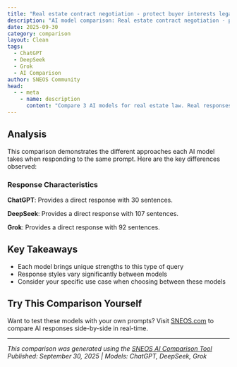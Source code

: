 ```yaml
---
title: "Real estate contract negotiation - protect buyer interests legally"
description: "AI model comparison: Real estate contract negotiation - protect buyer interests legally..."
date: 2025-09-30
category: comparison
layout: Clean
tags:
  - ChatGPT
  - DeepSeek
  - Grok
  - AI Comparison
author: SNEOS Community
head:
  - - meta
    - name: description
      content: "Compare 3 AI models for real estate law. Real responses from ChatGPT, DeepSeek, Grok with detailed analysis."
---
```


<ChatComparison
  title="Real estate contract negotiation - protect buyer interests legally"
  prompt="Real estate contract negotiation - protect buyer interests legally"
  :responses='{
    "ChatGPT": "When negotiating a real estate contract as a buyer, it is crucial to include provisions and strategies that protect your interests legally. Here are key tips and clauses to consider:\n\n1. **Contingencies**  \n   - **Inspection Contingency:** Allows you to conduct property inspections and back out or renegotiate if significant issues arise.  \n   - **Financing Contingency:** Ensures you can cancel the deal if you cannot secure mortgage financing under specified terms.  \n   - **Appraisal Contingency:** Protects you if the property appraises for less than the purchase price, allowing renegotiation or cancellation.  \n   - **Title Contingency:** Gives you the right to review and approve the title report to ensure the seller has clear ownership.  \n   - **Sale of Buyer\u2019s Home Contingency:** If applicable, protects you if you must sell your current property before buying.\n\n2. **Earnest Money Deposit**  \n   Negotiate a reasonable earnest money deposit and clarify under what circumstances it can be refunded to prevent losing large sums unfairly.\n\n3. **Clear Terms and Deadlines**  \n   Define clear timelines for inspections, financing approval, appraisal, and closing to avoid unnecessary delays that could jeopardize your interests.\n\n4. **Disclosure Requirements**  \n   Require the seller to provide full disclosures of known defects, liens, or issues to avoid surprises after closing.\n\n5. **Right to Walk Away**  \n   Explicitly retain your right to terminate the contract under specified contingencies without penalty.\n\n6. **Seller\u2019s Repairs and Closing Costs**  \n   Negotiate who pays for repairs or closing costs. Request that the seller address serious defects before closing.\n\n7. **Prorations**  \n   Ensure property taxes, utilities, HOA fees, and other recurring charges are prorated fairly as of the closing date.\n\n8. **Legal Review**  \n   Have an experienced real estate attorney review the contract before signing to ensure your rights are protected and to clarify any ambiguous language.\n\n9. **Dispute Resolution**  \n   Consider specifying mediation or arbitration before litigation to resolve disputes efficiently.\n\n10. **Additional Protections**  \n    - Include a clause requiring that all agreements be in writing.  \n    - State that the buyer\u2019s representations and warranties are contingent on accurate property information.  \n    - Reserve the right to conduct final walk-through before closing.\n\nBy incorporating these provisions and strategies, you can better protect your legal and financial interests in a real estate transaction. Consulting with a knowledgeable real estate attorney is highly advisable throughout the negotiation process.",
    "DeepSeek": "Of course. Protecting a buyer\u0027s interests during real estate contract negotiation is paramount. A contract is not just about price; it\u0027s about risk management.\n\nHere is a comprehensive guide to legally protecting a buyer\u0027s interests, broken down into key clauses and negotiation strategies.\n\n---\n\n### **The Golden Rule: Get a Real Estate Lawyer**\nBefore we begin, the single most important step to protect your legal interests is to **hire a qualified real estate attorney** in your state. While agents are invaluable, they are not lawyers. A lawyer drafts and interprets legal language, advises on your specific risks, and is your advocate in complex situations.\n\n---\n\n### **Part 1: Critical Protective Clauses (Contingencies)**\n\nContingencies are conditions that must be met for the contract to become binding. They are your legal \u0022escape hatches.\u0022 A well-protected buyer\u0027s offer is rich with contingencies.\n\n#### **1. Inspection Contingency (Due Diligence Period)**\nThis is your right to discover the property\u0027s true condition.\n\n*   **What to Negotiate:**\n    *   **Adequate Time:** Ensure you have enough time (e.g., 10-15 days) to hire professional inspectors (general, pest, radon, sewer scope, pool, etc.).\n    *   **\u0022Right to Remedies\u0022:** The language should state that if you discover unacceptable defects, you can: 1) **Cancel** the contract and get your earnest money back, or 2) **Request Repairs** from the seller.\n    *   **Negotiation Leverage:** Be specific. Instead of \u0022seller to fix all items,\u0022 request \u0022seller to remediate active plumbing leaks at their expense using a licensed plumber\u0022 or \u0022seller to provide a credit at closing of $X for roof repair.\u0022\n\n#### **2. Financing (Mortgage) Contingency**\nThis protects you if you cannot secure a loan.\n\n*   **What to Negotiate:**\n    *   **Specific Terms:** The clause should specify the loan amount, interest rate (or \u0022at prevailing market rate\u0022), and type (e.g., 30-year fixed).\n    *   **Automatic Extension:** Include language that the deadline is automatically extended if the lender delays the appraisal.\n    *   **Protection:** If your loan is denied, this clause allows you to cancel the contract and recover your earnest money.\n\n#### **3. Appraisal Contingency**\nCrucial in a shifting market, this protects you from overpaying.\n\n*   **What to Negotiate:**\n    *   **Clear Options:** If the appraisal comes in lower than the purchase price, the clause should give you the right to:\n        1.  **Cancel** the contract.\n        2.  **Negotiate** with the seller to lower the price to the appraised value.\n        3.  **Pay the difference** out-of-pocket (risky for the buyer).\n    *   Without this, you could be forced to cover a large cash gap.\n\n#### **4. Title Contingency**\nThis ensures you receive a clear and marketable title.\n\n*   **What to Negotiate:**\n    *   **Clean Title:** The seller must provide a title report free of liens, judgments, or easements (unless agreed upon, like a utility easement).\n    *   **Title Insurance:** Require the seller to pay for the Owner\u0027s Title Insurance Policy, which protects you from future claims against the title. This is standard in many regions but is a key point of negotiation.\n\n#### **5. Sale of Current Home Contingency**\nIf you need to sell your existing home to buy the new one.\n\n*   **What to Negotiate:**\n    *   This is a major ask from a seller, as it makes the sale dependent on another transaction.\n    *   **Be Reasonable:** Offer a strong price to make it attractive.\n    *   **\u0022Kick-Out\u0022 Clause:** The seller may require a \u0022kick-out\u0022 or \u0022first-right-of-refusal\u0022 clause, allowing them to continue marketing the home. If they get another offer, you have a short window (e.g., 72 hours) to remove your contingency or cancel the contract.\n\n---\n\n### **Part 2: Key Protections in the Contract Body**\n\nBeyond contingencies, scrutinize these standard sections.\n\n#### **1. Representations and Disclosures**\n*   **Seller Property Disclosure (SPD):** Legally require the seller to complete a detailed form disclosing known defects with the roof, foundation, plumbing, history of leaks, pests, etc.\n*   **Lead-Based Paint (for homes pre-1978):** Federal law requires disclosure.\n*   **Material Defects:** Negotiate that the seller warrants there are no *known* material defects not listed on the disclosure form. This provides recourse if you discover they lied.\n\n#### **2. Property Condition \u0022As-Is\u0022 Clauses**\nBe extremely careful with \u0022As-Is\u0022 contracts. \u0022As-Is\u0022 does not mean you waive all your rights.\n*   **Negotiate:** Even in an \u0022As-Is\u0022 sale, you must preserve the **Inspection Contingency**. This allows you to inspect and *walk away* if the condition is unacceptable. You are agreeing to buy it in its current state, but only after you know what that state is.\n\n#### **3. Earnest Money Deposit**\nThis is your \u0022good faith\u0022 money held in escrow.\n*   **What to Negotiate:**\n    *   **Reasonable Amount:** In a competitive market, a larger deposit may be necessary, but it increases your risk. Start with a standard amount (e.g., 1-3%).\n    *   **Clear Release Terms:** The contract must specify that your earnest money is returned to you if you cancel under a valid contingency.\n\n#### **4. Personal Property (Chattel)**\nItems that are not permanently affixed to the property.\n*   **Be Specific:** Do not rely on verbal promises. List every item you expect to stay (refrigerator, washer/dryer, window treatments, shed, etc.) in an addendum to the contract. Vague language like \u0022all existing appliances\u0022 can lead to disputes.\n\n#### **5. Home Warranty**\n*   **Negotiate for the Seller to Pay:** Request that the seller purchase a one-year home service warranty. This provides peace of mind for repairs to major systems and appliances after closing.\n\n#### **6. Closing and Possession Dates**\n*   **Rent-Back Agreement:** If the seller needs to stay in the home after closing, treat it as a formal lease. Require a significant security deposit and a per-diem fee held in escrow. This ensures they have incentive to leave on time and protects you if they damage the property after closing.\n\n---\n\n### **Part 3: The Negotiation Mindset \u0026 Process**\n\n1.  **Start with a Strong, Clean Offer:** An offer that is too low or has overly aggressive terms may be rejected out of hand. Your agent can advise on what\u0027s competitive.\n2.  **Prioritize Your Protections:** Know which contingencies are non-negotiable for you (likely inspection and financing). Be more flexible on others.\n3.  **Use Inspections as Leverage, Not a Weapon:** The goal is not to nitpick, but to identify significant, expensive, or safety-related defects. Present your repair requests professionally, backed by inspector quotes and photos.\n4.  **Get Everything in Writing:** Any agreement, no matter how small, must be documented in a signed contract addendum. Emails and text messages are not enough.\n5.  **Don\u0027t Waive Contingencies Lightly:** In a hot market, buyers are tempted to waive inspections or appraisals to make their offer stronger. This is extremely risky. Consider alternatives instead, like a shorter inspection period or an appraisal gap coverage clause (where you agree to cover a small, predefined gap between the appraised value and sale price).\n\n### **Summary: Your Buyer\u0027s Protection Checklist**\n\n*   [ ] Hired a qualified real estate attorney.\n*   [ ] Included a robust **Inspection Contingency** with right to cancel/request repairs.\n*   [ ] Included a **Financing Contingency** tied to a specific loan.\n*   [ ] Included an **Appraisal Contingency**.\n*   [ ] Verified the **Title Contingency** and title insurance.\n*   [ ] Reviewed and understood the **Seller\u0027s Disclosures**.\n*   [ ] Listed all **included personal property** in an addendum.\n*   [ ] Negotiated a **home warranty** paid by the seller.\n*   [ ] Ensured **earnest money release terms** are clear.\n*   [ ] Have a formal plan for any **post-closing possession** by the seller.\n\nBy focusing on these legal and strategic points, you shift from simply hoping the house is okay to proactively verifying its condition and protecting your financial investment.",
    "Grok": "Negotiating a real estate contract as a buyer requires careful attention to terms and conditions to protect your interests legally. Below are key strategies and clauses to focus on during negotiations to ensure your protection. Always consult with a qualified real estate attorney or agent to tailor these suggestions to your specific situation and local laws.\n\n---\n\n### **1. Hire Professional Representation**\n- **Real Estate Agent**: A buyer\u2019s agent can represent your interests and guide you through the negotiation process, ensuring the contract reflects your needs.\n- **Real Estate Attorney**: Engage an attorney to review and draft contract terms, especially in complex transactions or if local laws are stringent.\n\n---\n\n### **2. Key Contract Clauses to Protect Buyer Interests**\nWhen negotiating the purchase agreement, ensure the following provisions are included or adjusted to safeguard your interests:\n\n#### **a. Contingencies**\nContingencies allow you to back out of the deal without losing your earnest money deposit if certain conditions aren\u2019t met. Common contingencies to include:\n- **Financing Contingency**: Protects you if you cannot secure a mortgage. Specify the loan amount, interest rate, and deadline for approval.\n- **Inspection Contingency**: Allows you to inspect the property for structural, mechanical, or other issues. If significant problems are found, you can renegotiate or walk away. Include timelines for inspections and repair requests.\n- **Appraisal Contingency**: Ensures the property appraises at or above the purchase price. If it appraises lower, you can renegotiate or cancel the deal.\n- **Title Contingency**: Confirms the seller has a clear title to the property. If title issues arise, you can exit the contract.\n- **Home Sale Contingency (if applicable)**: If you need to sell your current home before buying, this clause allows you to back out if your sale falls through.\n\n#### **b. Earnest Money Deposit Protections**\n- Specify that the earnest money deposit will be held in an escrow account by a neutral third party (e.g., title company or attorney).\n- Include conditions under which the deposit is refundable (e.g., failed contingencies or seller default).\n- Limit the deposit amount to a reasonable figure (typically 1-3% of the purchase price), depending on local custom.\n\n#### **c. Clear Repair and Maintenance Clauses**\n- Request a seller disclosure statement detailing known property issues.\n- Negotiate for the seller to complete specific repairs before closing, or provide a credit or price reduction if issues are found during inspection.\n- Include a \u201Cwalk-through\u201D clause allowing a final inspection 24-48 hours before closing to ensure the property is in the agreed-upon condition.\n\n#### **d. Closing Costs and Fees**\n- Negotiate for the seller to cover certain closing costs (e.g., title insurance, transfer taxes) if local market conditions allow.\n- Clearly outline who pays for what in the contract to avoid surprises.\n\n#### **e. Possession and Closing Dates**\n- Specify the exact closing date and possession date (when you take ownership). Ensure there\u2019s a penalty for the seller if they fail to vacate by the agreed-upon date.\n- Include a \u201Crent-back\u201D agreement if the seller needs to stay past closing, outlining terms like daily rent and liability.\n\n#### **f. Warranties and Disclosures**\n- Request a home warranty (if not already offered) to cover major systems/appliances for a set period after closing.\n- Ensure the seller provides all legally required disclosures (e.g., lead paint, mold, flooding risks) and review them carefully.\n\n#### **g. Default Clauses**\n- Define what constitutes a seller default (e.g., failure to disclose defects, failure to deliver clear title) and your remedies, such as canceling the contract or seeking damages.\n- Limit your liability in case of buyer default (e.g., losing only the earnest money deposit, not facing lawsuits for specific performance).\n\n#### **h. Dispute Resolution**\n- Include a mediation or arbitration clause to resolve disputes without costly litigation. Specify the process and location for dispute resolution.\n\n---\n\n### **3. Conduct Due Diligence**\nProtect yourself by thoroughly investigating the property and terms before signing or during the contingency period:\n- **Property Inspection**: Hire a qualified inspector to check for structural issues, pest infestations, and code violations.\n- **Title Search**: Work with a title company to ensure there are no liens, encumbrances, or ownership disputes.\n- **Zoning and Restrictions**: Verify zoning laws, homeowner association (HOA) rules, and any restrictions that could affect your use of the property.\n- **Survey**: Request a property survey to confirm boundary lines and avoid future disputes.\n\n---\n\n### **4. Negotiation Strategies to Protect Your Interests**\n- **Start with a Strong Offer but Leave Room for Negotiation**: Base your offer on comparable sales (comps) and market conditions. Avoid overpaying, as it could lead to appraisal issues.\n- **Request Seller Concessions**: Ask for concessions like closing cost assistance, repairs, or inclusions (e.g., appliances, fixtures) to reduce your financial burden.\n- **Cap Your Liability**: Limit penalties or obligations in case you need to cancel due to contingencies or unforeseen circumstances.\n- **Be Clear About Timelines**: Negotiate reasonable deadlines for inspections, financing approval, and closing to avoid being rushed into decisions.\n- **Get Everything in Writing**: Oral promises are not enforceable. Ensure all negotiated terms, repairs, or concessions are documented in the contract or as addendums.\n\n---\n\n### **5. Avoid Common Pitfalls**\n- **Waiving Contingencies**: Avoid waiving key contingencies (like inspection or financing) to make your offer more competitive unless you\u2019re financially secure and fully aware of the risks.\n- **Rushing the Process**: Take time to review all documents and conduct due diligence. Don\u2019t let pressure from the seller or agent push you into a hasty decision.\n- **Ignoring Local Laws**: Real estate laws vary by state or country. Ensure your contract complies with local regulations and includes mandatory disclosures.\n- **Overlooking HOA Rules**: If the property is in an HOA, review bylaws and fees to ensure they align with your lifestyle and budget.\n\n---\n\n### **6. Post-Negotiation Steps**\n- **Review the Final Contract**: Have your attorney or agent review the finalized contract before signing to ensure all negotiated terms are included.\n- **Secure Insurance**: Obtain homeowner\u2019s insurance and, if applicable, flood or earthquake insurance before closing.\n- **Document Everything**: Keep records of all communications, inspections, and agreements in case disputes arise later.\n\n---\n\n### **Sample Protective Clauses to Request**\nHere are examples of language you might request (consult an attorney to adapt to your situation and jurisdiction):\n1. **Inspection Contingency**: \u201CBuyer shall have [X] days from the effective date of this contract to conduct a home inspection. If the inspection reveals material defects, Buyer may terminate the contract and receive a full refund of the earnest money deposit or negotiate repairs with Seller.\u201D\n2. **Financing Contingency**: \u201CThis agreement is contingent upon Buyer obtaining financing for [X%] of the purchase price at an interest rate not to exceed [Y%] by [date]. If financing is not secured, Buyer may terminate the contract with a full refund of the earnest money deposit.\u201D\n3. **Final Walk-Through**: \u201CBuyer reserves the right to conduct a final walk-through within 48 hours of closing to ensure the property is in the same condition as at the time of inspection, normal wear and tear excepted.\u201D\n\n---\n\nBy focusing on these strategies and working with professionals, you can negotiate a real estate contract that minimizes risks and protects your legal and financial interests as a buyer. If you\u2019re in a competitive market, balance protective measures with flexibility to ensure your offer remains attractive to the seller. Always prioritize legal review to address specific concerns or local nuances."
  }'
  published-date="11:33"
/>

## Analysis

This comparison demonstrates the different approaches each AI model takes when responding to the same prompt. Here are the key differences observed:

### Response Characteristics

**ChatGPT**: Provides a direct response with 30 sentences. 

**DeepSeek**: Provides a direct response with 107 sentences. 

**Grok**: Provides a direct response with 92 sentences. 

## Key Takeaways

- Each model brings unique strengths to this type of query
- Response styles vary significantly between models
- Consider your specific use case when choosing between these models

## Try This Comparison Yourself

Want to test these models with your own prompts? Visit [SNEOS.com](https://sneos.com) to compare AI responses side-by-side in real-time.

---

*This comparison was generated using the [SNEOS AI Comparison Tool](https://sneos.com)*
*Published: September 30, 2025 | Models: ChatGPT, DeepSeek, Grok*
